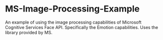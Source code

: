 # MS-Image-Processing-Example
An example of using the image processing capabilities of Microsoft Cognitive Services Face API. Specifically the Emotion capabilities. Uses the library provided by MS. 
